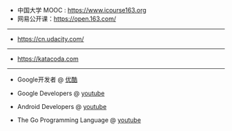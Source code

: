 * 中国大学 MOOC : https://www.icourse163.org
* 网易公开课：https://open.163.com/

---

* https://cn.udacity.com/

---

* https://katacoda.com

---

* Google开发者 @ [优酷](http://i.youku.com/googledevelopers)

* Google Developers  @ [youtube](https://www.youtube.com/channel/UC_x5XG1OV2P6uZZ5FSM9Ttw)

* Android Developers @ [youtube](https://www.youtube.com/channel/UCVHFbqXqoYvEWM1Ddxl0QDg)

* The Go Programming Language @ [youtube](https://www.youtube.com/channel/UCO3LEtymiLrgvpb59cNsb8A)
